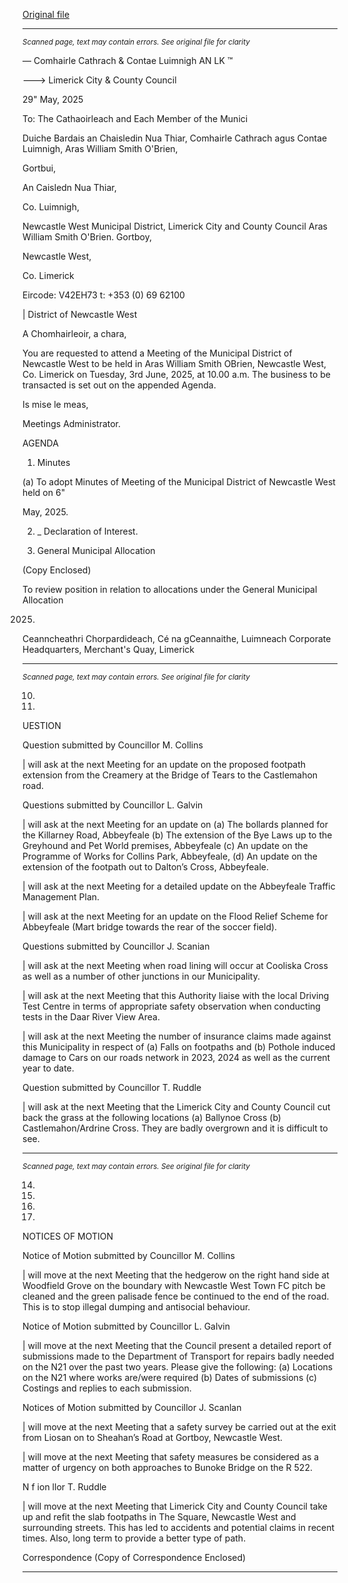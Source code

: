[Original file](https://www.limerick.ie/sites/default/files/media/documents/2025-05/agenda-meeting-of-the-municipal-district-of-newcastle-west-3rd-june-2025.pdf)

---
*<small>Scanned page, text may contain errors. See original file for clarity</small>*  

— Comhairle Cathrach
& Contae Luimnigh
AN LK ™

———> Limerick City
& County Council

29" May, 2025

To: The Cathaoirleach and Each Member of the Munici

Duiche Bardais an Chaisledin Nua Thiar,
Comhairle Cathrach agus Contae Luimnigh,
Aras William Smith O'Brien,

Gortbui,

An Caisledn Nua Thiar,

Co. Luimnigh,

Newcastle West Municipal District,
Limerick City and County Council
Aras William Smith O'Brien.
Gortboy,

Newcastle West,

Co. Limerick

Eircode: V42EH73
t: +353 (0) 69 62100

| District of Newcastle West

A Chomhairleoir, a chara,

You are requested to attend a Meeting of the Municipal District of Newcastle West to be held
in Aras William Smith OBrien, Newcastle West, Co. Limerick on Tuesday, 3rd June, 2025, at
10.00 a.m. The business to be transacted is set out on the appended Agenda.

Is mise le meas,

Meetings Administrator.

AGENDA

1. Minutes

(a) To adopt Minutes of Meeting of the Municipal District of Newcastle West held on 6"

May, 2025.

2. _ Declaration of Interest.

3. General Municipal Allocation

(Copy Enclosed)

To review position in relation to allocations under the General Municipal Allocation

2025.

Ceanncheathri Chorpardideach, Cé na gCeannaithe, Luimneach
Corporate Headquarters, Merchant's Quay, Limerick


---
*<small>Scanned page, text may contain errors. See original file for clarity</small>*  

10.

11.

UESTION

Question submitted by Councillor M. Collins

| will ask at the next Meeting for an update on the proposed footpath extension from
the Creamery at the Bridge of Tears to the Castlemahon road.

Questions submitted by Councillor L. Galvin

| will ask at the next Meeting for an update on (a) The bollards planned for the
Killarney Road, Abbeyfeale (b) The extension of the Bye Laws up to the Greyhound
and Pet World premises, Abbeyfeale (c) An update on the Programme of Works for
Collins Park, Abbeyfeale, (d) An update on the extension of the footpath out to
Dalton’s Cross, Abbeyfeale.

| will ask at the next Meeting for a detailed update on the Abbeyfeale Traffic
Management Plan.

| will ask at the next Meeting for an update on the Flood Relief Scheme for
Abbeyfeale (Mart bridge towards the rear of the soccer field).

Questions submitted by Councillor J. Scanian

| will ask at the next Meeting when road lining will occur at Cooliska Cross as well as
a number of other junctions in our Municipality.

| will ask at the next Meeting that this Authority liaise with the local Driving Test
Centre in terms of appropriate safety observation when conducting tests in the Daar
River View Area.

| will ask at the next Meeting the number of insurance claims made against this
Municipality in respect of (a) Falls on footpaths and (b) Pothole induced damage to
Cars on our roads network in 2023, 2024 as well as the current year to date.

Question submitted by Councillor T. Ruddle

| will ask at the next Meeting that the Limerick City and County Council cut back the
grass at the following locations (a) Ballynoe Cross (b) Castlemahon/Ardrine
Cross. They are badly overgrown and it is difficult to see.


---
*<small>Scanned page, text may contain errors. See original file for clarity</small>*  

14.

15.

16.

17.

NOTICES OF MOTION

Notice of Motion submitted by Councillor M. Collins

| will move at the next Meeting that the hedgerow on the right hand side at Woodfield
Grove on the boundary with Newcastle West Town FC pitch be cleaned and the green
palisade fence be continued to the end of the road. This is to stop illegal dumping and
antisocial behaviour.

Notice of Motion submitted by Councillor L. Galvin

| will move at the next Meeting that the Council present a detailed report of
submissions made to the Department of Transport for repairs badly needed on the
N21 over the past two years. Please give the following: (a) Locations on the N21 where
works are/were required (b) Dates of submissions (c) Costings and replies to each
submission.

Notices of Motion submitted by Councillor J. Scanlan

| will move at the next Meeting that a safety survey be carried out at the exit from
Liosan on to Sheahan’s Road at Gortboy, Newcastle West.

| will move at the next Meeting that safety measures be considered as a matter of
urgency on both approaches to Bunoke Bridge on the R 522.

N f ion llor T. Ruddle

| will move at the next Meeting that Limerick City and County Council take up and refit
the slab footpaths in The Square, Newcastle West and surrounding streets. This has
led to accidents and potential claims in recent times. Also, long term to provide a
better type of path.

Correspondence
(Copy of Correspondence Enclosed)


---
